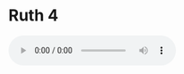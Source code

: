 # Ruth 4

<audio controls>
  <source src="https://openbible.com/audio/hays/BSB_08_Rut_004_H.mp3" type="audio/mp3" />
  <a href="https://openbible.com/audio/hays/BSB_08_Rut_004_H.mp3" download="https://openbible.com/audio/hays/BSB_08_Rut_004_H.mp3">Download MP3 audio</a>.
</audio>

<!--@include: @/bible/translations/bsb/08_rut/verses/004.md-->